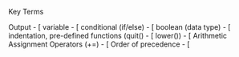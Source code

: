 Key Terms

Output - [
variable - [
conditional (if/else) - [
boolean (data type) - [
indentation, pre-defined functions (quit() - [
lower()) - [
Arithmetic Assignment Operators (+=) - [
Order of precedence - [